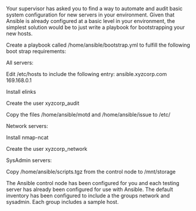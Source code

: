 Your supervisor has asked you to find a way to automate and audit basic system configuration for new servers in your environment. Given that Ansible is already configured at a basic level in your environment, the simplest solution would be to just write a playbook for bootstrapping your new hosts. 

Create a playbook called /home/ansible/bootstrap.yml to fulfill the following boot strap requirements:

All servers:

Edit /etc/hosts to include the following entry:
ansible.xyzcorp.com  169.168.0.1

Install elinks

Create the user xyzcorp_audit

Copy the files /home/ansible/motd and /home/ansible/issue to /etc/

Network servers:

Install nmap-ncat

Create the user xyzcorp_network

SysAdmin servers:

Copy /home/ansible/scripts.tgz from the control node to /mnt/storage

The Ansible control node has been configured for you and each testing server has already been configured for use with Ansible. The default inventory has been configured to include a the groups network and sysadmin. Each group includes a sample host.
